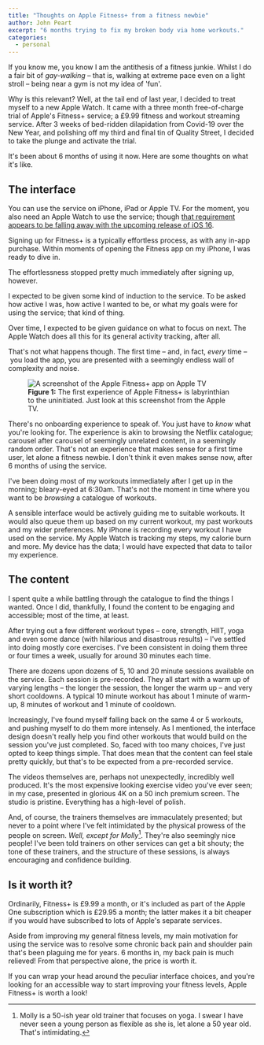 ```yaml
---
title: "Thoughts on Apple Fitness+ from a fitness newbie"
author: John Peart
excerpt: "6 months trying to fix my broken body via home workouts."
categories:
  - personal
---
```


If you know me, you know I am the antithesis of a fitness junkie. Whilst I do a fair bit of _gay-walking_ – that is, walking at extreme pace even on a light stroll – being near a gym is not my idea of 'fun'.

Why is this relevant? Well, at the tail end of last year, I decided to treat myself to a new Apple Watch. It came with a three month free-of-charge trial of Apple's Fitness+ service; a £9.99 fitness and workout streaming service. After 3 weeks of bed-ridden dilapidation from Covid-19 over the New Year, and polishing off my third and final tin of Quality Street, I decided to take the plunge and activate the trial.

It's been about 6 months of using it now. Here are some thoughts on what it's like.

## The interface

You can use the service on iPhone, iPad or Apple TV. For the moment, you also need an Apple Watch to use the service; though [that requirement appears to be falling away with the upcoming release of iOS 16](https://www.theverge.com/2022/6/6/23156746/apple-fitness-app-ios-16-watch-wwdc).

Signing up for Fitness+ is a typically effortless process, as with any in-app purchase. Within moments of opening the Fitness app on my iPhone, I was ready to dive in.

The effortlessness stopped pretty much immediately after signing up, however.

I expected to be given some kind of induction to the service. To be asked how active I was, how active I wanted to be, or what my goals were for using the service; that kind of thing.

Over time, I expected to be given guidance on what to focus on next. The Apple Watch does all this for its general activity tracking, after all.

That's not what happens though. The first time – and, in fact, _every_ time – you load the app, you are presented with a seemingly endless wall of complexity and noise.

<figure>
  <img src="/assets/images/posts/2022/07/31/apple-fitness-plus-thoughts/apple-fitnessplus-apple-tv-screenshot.jpg" alt="A screenshot of the Apple Fitness+ app on Apple TV">
  <figcaption>
    <strong>Figure 1:</strong>
    The first experience of Apple Fitness+ is labyrinthian to the uninitiated. Just look at this screenshot from the Apple TV.

  </figcaption>
</figure>

There's no onboarding experience to speak of. You just have to _know_ what you're looking for. The experience is akin to browsing the Netflix catalogue; carousel after carousel of seemingly unrelated content, in a seemingly random order. That's not an experience that makes sense for a first time user, let alone a fitness newbie. I don't think it even makes sense now, after 6 months of using the service.

I've been doing most of my workouts immediately after I get up in the morning; bleary-eyed at 6:30am. That's not the moment in time where you want to be _browsing_ a catalogue of workouts.

A sensible interface would be actively guiding me to suitable workouts. It would also queue them up based on my current workout, my past workouts and my wider preferences. My iPhone is recording every workout I have used on the service. My Apple Watch is tracking my steps, my calorie burn and more. My device has the data; I would have expected that data to tailor my experience.

## The content

I spent quite a while battling through the catalogue to find the things I wanted. Once I did, thankfully, I found the content to be engaging and accessible; most of the time, at least.

After trying out a few different workout types – core, strength, HIIT, yoga and even some dance (with hilarious and disastrous results) – I've settled into doing mostly core exercises. I've been consistent in doing them three or four times a week, usually for around 30 minutes each time.

There are dozens upon dozens of 5, 10 and 20 minute sessions available on the service. Each session is pre-recorded. They all start with a warm up of varying lengths – the longer the session, the longer the warm up – and very short cooldowns. A typical 10 minute workout has about 1 minute of warm-up, 8 minutes of workout and 1 minute of cooldown.

Increasingly, I've found myself falling back on the same 4 or 5 workouts, and pushing myself to do them more intensely. As I mentioned, the interface design doesn't really help you find other workouts that would build on the session you've just completed. So, faced with too many choices, I've just opted to keep things simple. That does mean that the content can feel stale pretty quickly, but that's to be expected from a pre-recorded service.

The videos themselves are, perhaps not unexpectedly, incredibly well produced. It's the most expensive looking exercise video you've ever seen; in my case, presented in glorious 4K on a 50 inch premium screen. The studio is pristine. Everything has a high-level of polish.

And, of course, the trainers themselves are immaculately presented; but never to a point where I've felt intimidated by the physical prowess of the people on screen. *Well, except for Molly*[^molly]. They're also seemingly nice people! I've been told trainers on other services can get a bit shouty; the tone of these trainers, and the structure of these sessions, is always encouraging and confidence building.

## Is it worth it?

Ordinarily, Fitness+ is £9.99 a month, or it's included as part of the Apple One subscription which is £29.95 a month; the latter makes it a bit cheaper if you would have subscribed to lots of Apple's separate services.

Aside from improving my general fitness levels, my main motivation for using the service was to resolve some chronic back pain and shoulder pain that's been plaguing me for years. 6 months in, my back pain is much relieved! From that perspective alone, the price is worth it.

If you can wrap your head around the peculiar interface choices, and you're looking for an accessible way to start improving your fitness levels, Apple Fitness+ is worth a look!

[^molly]: Molly is a 50-ish year old trainer that focuses on yoga. I swear I have never seen a young person as flexible as she is, let alone a 50 year old. That's intimidating.
